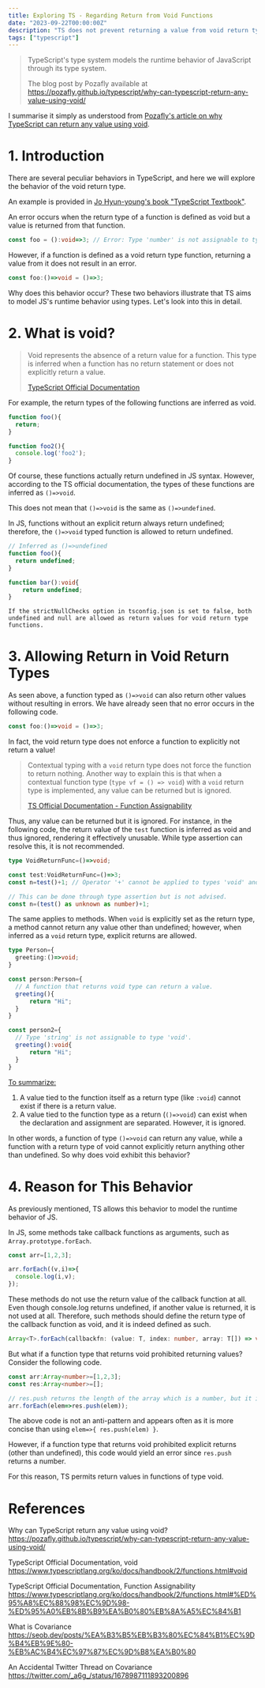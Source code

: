 ```yaml
---
title: Exploring TS - Regarding Return from Void Functions
date: "2023-09-22T00:00:00Z"
description: "TS does not prevent returning a value from void return type functions. Why?"
tags: ["typescript"]
---
```


> TypeScript's type system models the runtime behavior of JavaScript through its type system.
>
> The blog post by Pozafly available at https://pozafly.github.io/typescript/why-can-typescript-return-any-value-using-void/

I summarise it simply as understood from [Pozafly's article on why TypeScript can return any value using void](https://pozafly.github.io/typescript/why-can-typescript-return-any-value-using-void/).

# 1. Introduction

There are several peculiar behaviors in TypeScript, and here we will explore the behavior of the void return type.

An example is provided in [Jo Hyun-young's book "TypeScript Textbook"](https://search.shopping.naver.com/book/catalog/41736307631?cat_id=50010881&frm=PBOKMOD&query=%ED%83%80%EC%9E%85%EC%8A%A4%ED%81%AC%EB%A6%BD%ED%8A%B8+%EA%B5%90%EA%B3%BC%EC%84%9C&NaPm=ct%3Dlmuda1cg%7Cci%3Dadc8d2352090d77aaa594ba99a7f726152a4dc12%7Ctr%3Dboknx%7Csn%3D95694%7Chk%3D73d6a40144625374c787e06c0d9d7bdfd7647e8d).

An error occurs when the return type of a function is defined as void but a value is returned from that function.

```ts
const foo = ():void=>3; // Error: Type 'number' is not assignable to type 'void'
```

However, if a function is defined as a void return type function, returning a value from it does not result in an error.

```ts
const foo:()=>void = ()=>3;
```

Why does this behavior occur? These two behaviors illustrate that TS aims to model JS's runtime behavior using types. Let's look into this in detail.

# 2. What is void?

> Void represents the absence of a return value for a function. This type is inferred when a function has no return statement or does not explicitly return a value.
> 
> [TypeScript Official Documentation](https://www.typescriptlang.org/ko/docs/handbook/2/functions.html#void)

For example, the return types of the following functions are inferred as void.

```ts
function foo(){
  return;
}

function foo2(){
  console.log('foo2');
}
```

Of course, these functions actually return undefined in JS syntax. However, according to the TS official documentation, the types of these functions are inferred as `()=>void`.

This does not mean that `()=>void` is the same as `()=>undefined`.

In JS, functions without an explicit return always return undefined; therefore, the `()=>void` typed function is allowed to return undefined.

```ts
// Inferred as ()=>undefined
function foo(){
  return undefined;
}

function bar():void{
    return undefined;
}
```

```
If the strictNullChecks option in tsconfig.json is set to false, both undefined and null are allowed as return values for void return type functions.
```

# 3. Allowing Return in Void Return Types

As seen above, a function typed as `()=>void` can also return other values without resulting in errors. We have already seen that no error occurs in the following code.

```ts
const foo:()=>void = ()=>3;
```

In fact, the void return type does not enforce a function to explicitly not return a value!

> Contextual typing with a `void` return type does not force the function to return nothing. Another way to explain this is that when a contextual function type (`type vf = () => void`) with a `void` return type is implemented, any value can be returned but is ignored.
>
> [TS Official Documentation - Function Assignability](https://www.typescriptlang.org/ko/docs/handbook/2/functions.html#%ED%95%A8%EC%88%98%EC%9D%98-%ED%95%A0%EB%8B%B9%EA%B0%80%EB%8A%A5%EC%84%B1)

Thus, any value can be returned but it is ignored. For instance, in the following code, the return value of the `test` function is inferred as void and thus ignored, rendering it effectively unusable. While type assertion can resolve this, it is not recommended.

```ts
type VoidReturnFunc=()=>void;

const test:VoidReturnFunc=()=>3;
const n=test()+1; // Operator '+' cannot be applied to types 'void' and 'number'

// This can be done through type assertion but is not advised.
const n=(test() as unknown as number)+1; 
```

The same applies to methods. When `void` is explicitly set as the return type, a method cannot return any value other than undefined; however, when inferred as a `void` return type, explicit returns are allowed.

```ts
type Person={
  greeting:()=>void;
}

const person:Person={
  // A function that returns void type can return a value.
  greeting(){
      return "Hi";
  }
}

const person2={
  // Type 'string' is not assignable to type 'void'.
  greeting():void{
      return "Hi";
  }
}
```

[To summarize:](https://pozafly.github.io/typescript/why-can-typescript-return-any-value-using-void/#void%EC%9D%98-2%EA%B0%80%EC%A7%80-%ED%98%95%ED%83%9C)

1. A value tied to the function itself as a return type (like `:void`) cannot exist if there is a return value.
2. A value tied to the function type as a return (`()=>void`) can exist when the declaration and assignment are separated. However, it is ignored.

In other words, a function of type `()=>void` can return any value, while a function with a return type of void cannot explicitly return anything other than undefined. So why does void exhibit this behavior?

# 4. Reason for This Behavior

As previously mentioned, TS allows this behavior to model the runtime behavior of JS.

In JS, some methods take callback functions as arguments, such as `Array.prototype.forEach`.

```ts
const arr=[1,2,3];

arr.forEach((v,i)=>{
  console.log(i,v);
});
```

These methods do not use the return value of the callback function at all. Even though console.log returns undefined, if another value is returned, it is not used at all. Therefore, such methods should define the return type of the callback function as void, and it is indeed defined as such.

```ts
Array<T>.forEach(callbackfn: (value: T, index: number, array: T[]) => void, thisArg?: any): void
```

But what if a function type that returns void prohibited returning values? Consider the following code.

```ts
const arr:Array<number>=[1,2,3];
const res:Array<number>=[];

// res.push returns the length of the array which is a number, but it is unused
arr.forEach(elem=>res.push(elem));
```

The above code is not an anti-pattern and appears often as it is more concise than using `elem=>{ res.push(elem) }`. 

However, if a function type that returns void prohibited explicit returns (other than undefined), this code would yield an error since `res.push` returns a number.

For this reason, TS permits return values in functions of type void.

# References

Why can TypeScript return any value using void? https://pozafly.github.io/typescript/why-can-typescript-return-any-value-using-void/

TypeScript Official Documentation, void https://www.typescriptlang.org/ko/docs/handbook/2/functions.html#void

TypeScript Official Documentation, Function Assignability
https://www.typescriptlang.org/ko/docs/handbook/2/functions.html#%ED%95%A8%EC%88%98%EC%9D%98-%ED%95%A0%EB%8B%B9%EA%B0%80%EB%8A%A5%EC%84%B1

What is Covariance https://seob.dev/posts/%EA%B3%B5%EB%B3%80%EC%84%B1%EC%9D%B4%EB%9E%80-%EB%AC%B4%EC%97%87%EC%9D%B8%EA%B0%80

An Accidental Twitter Thread on Covariance https://twitter.com/_a6g_/status/1678987111893200896